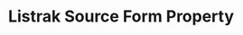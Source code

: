 ---
content-type: "api-form"
form-type: "source"
key: "source-form-properties-listrak-object"

title: "Listrak Source Form Property"
description: "{{ api.form-properties.source-forms.listrak.description }}"

object-attributes:
  - name: "frequency_in_minutes"
    type: "string"
    required: true
    description: |
      {{ connect.common.attributes.frequency | replace: "[INTEGRATION]","Listrak" }}

  - name: "password"
    type: "string"
    required: true
    description: "The password associated with the Listrak user."

  - name: "start_date"
    type: "string"
    required: true
    description: |
      {{ connect.common.attributes.start-date | replace: "[INTEGRATION]","Listrak" }}

  - name: "username"
    type: "string"
    required: true
    description: "The user's Listrak username."

examples: 
  - code: |
      {  
       "type":"platform.listrak",
       "properties":{  
          "frequency_in_minutes":"30",
          "password":"<PASSWORD>",
          "start_date":"2018-01-10T00:00:00Z",
          "username":"stitch",
        }
      }
---